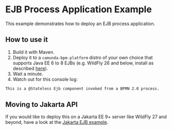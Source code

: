 # EJB Process Application Example

This example demonstrates how to deploy an EJB process application.

## How to use it

1. Build it with Maven.
2. Deploy it to a `camunda-bpm-platform` distro of your own choice that supports Java EE 6 to 8 EJBs (e.g. WildFly 26 and below, install as described [here][1]).
3. Wait a minute.
4. Watch out for this console log:

```bash
This is a @Stateless Ejb component invoked from a BPMN 2.0 process.
```

## Moving to Jakarta API

If you would like to deploy this on a Jakarta EE 9+ server like WildFly 27 and beyond, have a look at the [Jakarta EJB example][2].

[1]: https://docs.camunda.org/manual/latest/installation/full/jboss/manual/
[2]: /deployment/ejb-pa-jakarta
